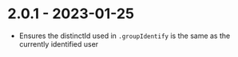 # 2.0.1 - 2023-01-25

- Ensures the distinctId used in `.groupIdentify` is the same as the currently identified user
